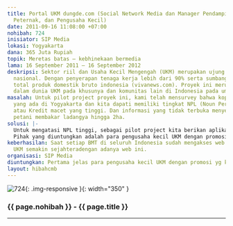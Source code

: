 ```yaml
---
title: Portal UKM dungde.com (Social Network Media dan Manager Pendamping bagi Petani,
  Peternak, dan Pengusaha Kecil)
date: 2011-09-16 11:08:00 +07:00
nohibah: 724
inisiator: SIP Media
lokasi: Yogyakarta
dana: 365 Juta Rupiah
topik: Meretas batas – kebhinekaan bermedia
lama: 16 September 2011 – 16 September 2012
deskripsi: Sektor riil dan Usaha Kecil Mengengah (UKM) merupakan ujung tombak perekonomian
  nasional. Dengan penyerapan tenaga kerja lebih dari 90% serta sumbangan 61% dari
  total produk domestik bruto indonesia (vivanews.com). Proyek ini merupakan terobosan
  dalam dunia UKM pada khusunya dan komunitas lain di Indonesia pada umumnya.
masalah: Untuk pilot project proyek ini, kami telah mensurvey bahwa koperasi dan BMT
  yang ada di Yogyakarta dan kita dapati memiliki tingkat NPL (Noun Performance Loan)
  atau Kredit macet yang tinggi. Dan informasi yang tidak terbuka menyebabkan ada
  petani membakar ladangya hingga 2ha.
solusi: |-
  Untuk mengatasi NPL tinggi, sebagai pilot project kita berikan aplikasi BMT checking, sehingga akan ketahuan nasabah meminjam dimana saja. Untuk jendela informasi dan sentralisasi produk, kita gunakan sms blasting.
  Pihak yang diuntungkan adalah para pengusaha kecil UKM dengan promosi yg kita miliki dan Peta UKM, Pihak Koperasi dan BMT serta Asosiasi Koperasi dan investor juga AKAN mengetahui lokasi produk di wilayah Indonesia.
keberhasilan: Saat setiap BMT di seluruh Indonesia sudah mengakses web ini dan pelaku
  UKM semakin sejahteradengan adanya web ini.
organisasi: SIP Media
diuntungkan: Pertama jelas para pengusaha kecil UKM dengan promosi yg kita miliki dan Peta UKM, Pihak Koperasi dan BMT serta Asosiasi Koperasi dan investor juga AKAN mengetahui lokasi produk di wilayah Indonesia.
layout: hibahcmb
---
```


![724](/static/img/hibahcmb/724.png){: .img-responsive }{: width="350" }

### {{ page.nohibah }} - {{ page.title }}

---
